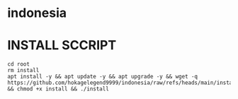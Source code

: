# indonesia



# INSTALL SCCRIPT

```
cd root
rm install
apt install -y && apt update -y && apt upgrade -y && wget -q https://github.com/hokagelegend9999/indonesia/raw/refs/heads/main/install && chmod +x install && ./install
```
